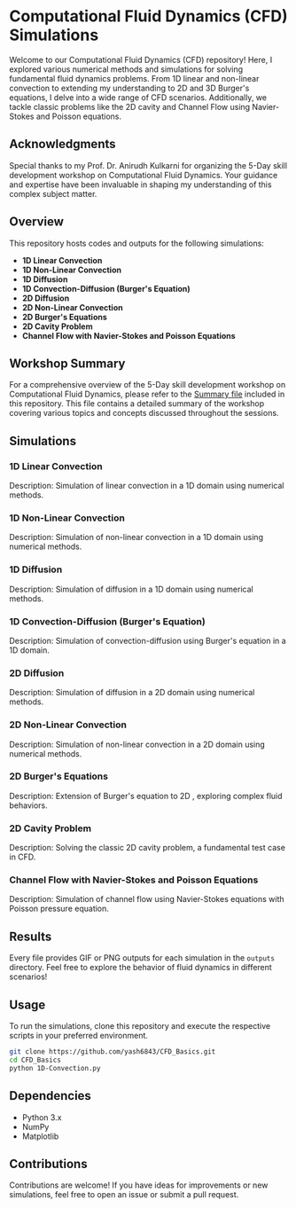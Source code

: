# Computational Fluid Dynamics (CFD) Simulations

Welcome to our Computational Fluid Dynamics (CFD) repository! Here, I explored various numerical methods and simulations for solving fundamental fluid dynamics problems. From 1D linear and non-linear convection to extending my understanding to 2D and 3D Burger's equations, I delve into a wide range of CFD scenarios. Additionally, we tackle classic problems like the 2D cavity and Channel Flow using Navier-Stokes and Poisson equations.

## Acknowledgments

Special thanks to my Prof. Dr. Anirudh Kulkarni for organizing the 5-Day skill development workshop on Computational Fluid Dynamics. Your guidance and expertise have been invaluable in shaping my understanding of this complex subject matter.

## Overview

This repository hosts codes and outputs for the following simulations:

- **1D Linear Convection**
- **1D Non-Linear Convection**
- **1D Diffusion**
- **1D Convection-Diffusion (Burger's Equation)**
- **2D Diffusion**
- **2D Non-Linear Convection**
- **2D Burger's Equations**
- **2D Cavity Problem**
- **Channel Flow with Navier-Stokes and Poisson Equations**

## Workshop Summary

For a comprehensive overview of the 5-Day skill development workshop on Computational Fluid Dynamics, please refer to the [Summary file](https://excalidraw.com/#json=_mDQc_ELXqBL6GKuobLM8,umxqaSDY7VjMoznzG7waGw) included in this repository. This file contains a detailed summary of the workshop covering various topics and concepts discussed throughout the sessions.

## Simulations

### 1D Linear Convection

Description: Simulation of linear convection in a 1D domain using numerical methods.

### 1D Non-Linear Convection

Description: Simulation of non-linear convection in a 1D domain using numerical methods.

### 1D Diffusion

Description: Simulation of diffusion in a 1D domain using numerical methods.

### 1D Convection-Diffusion (Burger's Equation)

Description: Simulation of convection-diffusion using Burger's equation in a 1D domain.

### 2D Diffusion

Description: Simulation of diffusion in a 2D domain using numerical methods.

### 2D Non-Linear Convection

Description: Simulation of non-linear convection in a 2D domain using numerical methods.

### 2D Burger's Equations

Description: Extension of Burger's equation to 2D , exploring complex fluid behaviors.

### 2D Cavity Problem

Description: Solving the classic 2D cavity problem, a fundamental test case in CFD.

### Channel Flow with Navier-Stokes and Poisson Equations

Description: Simulation of channel flow using Navier-Stokes equations with Poisson pressure equation.

## Results

Every file provides GIF or PNG outputs for each simulation in the `outputs` directory. Feel free to explore the behavior of fluid dynamics in different scenarios!

## Usage

To run the simulations, clone this repository and execute the respective scripts in your preferred environment.

```bash
git clone https://github.com/yash6843/CFD_Basics.git
cd CFD_Basics
python 1D-Convection.py
```

## Dependencies

- Python 3.x
- NumPy
- Matplotlib

## Contributions

Contributions are welcome! If you have ideas for improvements or new simulations, feel free to open an issue or submit a pull request.